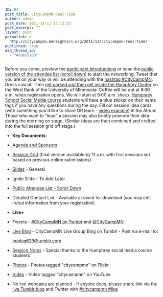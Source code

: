```yaml
---
ID: 84
post_title: CityCampMN Real-Time
author: admin
post_date: 2011-11-11 17:11:53
post_excerpt: ""
layout: post
permalink: >
  http://citycampmn.beneighbors.org/2011/11/citycampmn-real-time/
published: true
dsq_thread_id:
  - "468655168"
---
```

Before you come, preview the [participant introductions][1] or scan the [public version of the attendee list (scroll down)][2] to start the networking. Tweet that you are on your way or will be attending with the [hashtag #CityCampMN][3]. Dress casual. Then [get parked and then get inside the Humphrey Center][4] on the West Bank of the University of Minnesota. Coffee will be out at 8:00 a.m. when registration opens. We will start at 9:00 a.m. sharp. [Humphrey School Social Media course][5] students will have a blue sticker on their name tags if you have any questions during the day. Fill out session idea cards (with something you'd like to share OR learn - [video example][6]) in the Atrium. Those who want to "lead" a session may also briefly promote their idea during the morning on stage. (Similar ideas are then combined and crafted into the full session grid off stage.) 
*   **Key Documents:**
*   [Agenda and Sponsors][7]
*   [Session Grid][8] (final version available by 11 a.m. with first sessions set based on previous online submissions)
*   [Slides][9] - General
*   Ignite Slide - To Add Later
*   [Public Attendee List - Scroll Down][2]
*   Detailed Contact List - Available at event for download (you may edit in/out information from your registration)

*   **Live+**
*   Tweets - [#CityCampMN on Twitter][3] and [@CityCampMN][10]
*   [Live Blog][11] - CityCampMN Live Group Blog on Tumblr - Post via e-mail to: <div>
      <a href="mailto:hoolug629@tumblr.com">hoolug629@tumblr.com</a>
    </div>

*   [Session Notes][12] - Special thanks to the Humphrey social media course students
*   [Photos][13] - Photos tagged "citycampmn" on Flickr
*   [Video][14] - Video tagged "citycampmn" on YouTube
*   No live webcasts are planned - If anyone does, please share link via the [live Tumblr blog][11] and Twitter with [#citycampmn #live][15]    

 [1]: http://citycampmn.govfresh.com/introductions-citycamp-is-all-about-whos-there/
 [2]: http://citycampmn.eventbrite.com/
 [3]: https://twitter.com/#!/search/%23citycampmn
 [4]: http://www1.umn.edu/twincities/maps/HHHSPA/
 [5]: http://smedac.wordpress.com
 [6]: http://www.youtube.com/watch?v=KJ0RNArZWyE
 [7]: https://docs.google.com/a/e-democracy.org/document/d/1YChzJ2R21Y2YjHPIoOUz4mMY-87fLMDR2Y2eAFqqRSQ/edit?hl=en_US
 [8]: https://docs.google.com/a/e-democracy.org/document/d/1WT05KKOp3oYraqQNu9yqjUMs9Cr74akEZ9344uwXNcM/edit?hl=en_US
 [9]: https://docs.google.com/present/edit?id=0AbhmVl0vhGLVZGZ6cXhwbTZfMzEyZmg5djN0em0
 [10]: https://twitter.com/#!/CityCampMN
 [11]: http://citycampmn.tumblr.com/
 [12]: https://docs.google.com/a/e-democracy.org/document/d/15yqXwi9MfooQp4KeEAqbtUg6BwP9JvwEfJR-79Ujk7E/edit
 [13]: http://www.flickr.com/search/?q=citycampmn&f=hp
 [14]: http://www.youtube.com/results?search_query=citycampmn&aq=f
 [15]: https://twitter.com/#!/search/realtime/%23citycampmn%20%23live